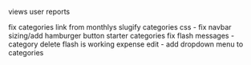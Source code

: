 
views
  user reports

fix categories link from monthlys
slugify categories
css - fix navbar sizing/add hamburger button
starter categories
fix flash messages - category delete flash is working
expense edit - add dropdown menu to categories
